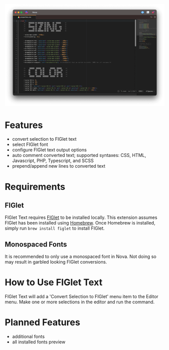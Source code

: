 <img src="./Images/screenshots/figlet_screenshot.png" width="800" alt="FIGlet Text Screenshot" />

# Features
- convert selection to FIGlet text
- select FIGlet font
- configure FIGlet text output options
- auto comment converted text; supported syntaxes: CSS, HTML, Javascript, PHP, Typescript, and SCSS
- prepend/append new lines to converted text

# Requirements

## FIGlet
FIGlet Text requires [FIGlet](http://www.figlet.org) to be installed locally. This extension assumes FIGlet has been installed using [Homebrew](https://brew.sh). Once Homebrew is installed, simply run `brew install figlet` to install FIGlet.

## Monospaced Fonts
It is recommended to only use a monospaced font in Nova. Not doing so may result in garbled looking FIGlet conversions.

# How to Use FIGlet Text
FIGlet Text will add a 'Convert Selection to FIGlet' menu item to the Editor menu. Make one or more selections in the editor and run the command.

# Planned Features
- additional fonts
- all installed fonts preview
